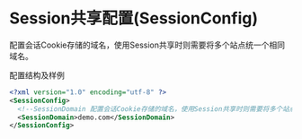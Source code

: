 # Session共享配置(SessionConfig)

配置会话Cookie存储的域名，使用Session共享时则需要将多个站点统一个相同域名。

配置结构及样例
```xml
<?xml version="1.0" encoding="utf-8" ?>
<SessionConfig>
  <!--SessionDomain 配置会话Cookie存储的域名，使用Session共享时则需要将多个站点统一个相同域名配置-->
  <SessionDomain>demo.com</SessionDomain>
</SessionConfig>
```